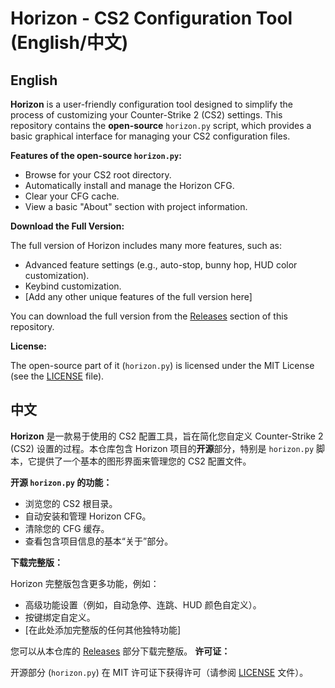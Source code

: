 # Horizon - CS2 Configuration Tool (English/中文)

## English

**Horizon** is a user-friendly configuration tool designed to simplify the process of customizing your Counter-Strike 2 (CS2) settings. This repository contains the **open-source** `horizon.py` script, which provides a basic graphical interface for managing your CS2 configuration files.

**Features of the open-source `horizon.py`:**

*   Browse for your CS2 root directory.
*   Automatically install and manage the Horizon CFG.
*   Clear your CFG cache.
*   View a basic "About" section with project information.

**Download the Full Version:**

The full version of Horizon includes many more features, such as:

* Advanced feature settings (e.g., auto-stop, bunny hop, HUD color customization).
*  Keybind customization.
*  [Add any other unique features of the full version here]

You can download the full version from the [Releases](https://github.com/gufan0000/CFGManager/releases) section of this repository. 

**License:**

The open-source part of it (`horizon.py`) is licensed under the MIT License (see the [LICENSE](LICENSE) file).

## 中文

**Horizon** 是一款易于使用的 CS2 配置工具，旨在简化您自定义 Counter-Strike 2 (CS2) 设置的过程。本仓库包含 Horizon 项目的**开源**部分，特别是 `horizon.py` 脚本，它提供了一个基本的图形界面来管理您的 CS2 配置文件。

**开源 `horizon.py` 的功能：**

*   浏览您的 CS2 根目录。
*   自动安装和管理 Horizon CFG。
*   清除您的 CFG 缓存。
*   查看包含项目信息的基本“关于”部分。

**下载完整版：**

Horizon 完整版包含更多功能，例如：

*   高级功能设置（例如，自动急停、连跳、HUD 颜色自定义）。
*   按键绑定自定义。
*   [在此处添加完整版的任何其他独特功能]

您可以从本仓库的 [Releases](https://github.com/gufan0000/CFGManager/releases) 部分下载完整版。
**许可证：**

开源部分 (`horizon.py`) 在 MIT 许可证下获得许可（请参阅 [LICENSE](LICENSE) 文件）。

